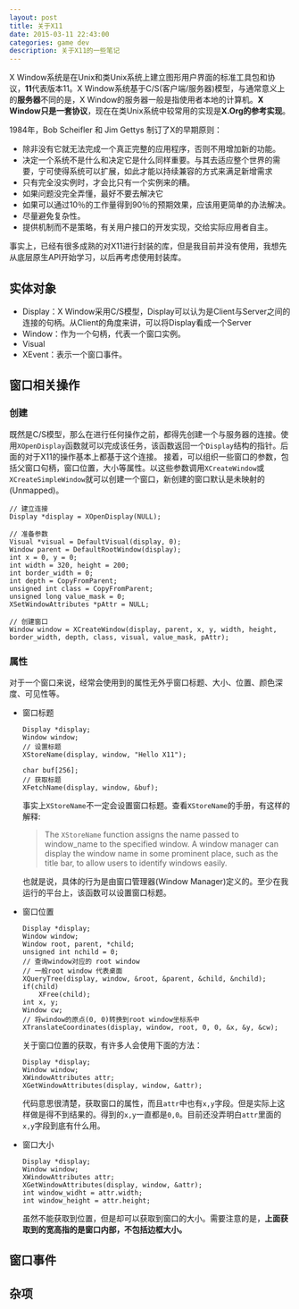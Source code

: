 ```yaml
---
layout: post
title: 关于X11
date: 2015-03-11 22:43:00
categories: game dev 
description: 关于X11的一些笔记
---
```



X Window系统是在Unix和类Unix系统上建立图形用户界面的标准工具包和协议，**11**代表版本11。X Window系统基于C/S(客户端/服务器)模型，与通常意义上的**服务器**不同的是，X Window的服务器一般是指使用者本地的计算机。**X Window只是一套协议**，现在在类Unix系统中较常用的实现是**X.Org的参考实现**。

1984年，Bob Scheifler 和 Jim Gettys 制订了X的早期原则：

- 除非没有它就无法完成一个真正完整的应用程序，否则不用增加新的功能。
- 决定一个系统不是什么和决定它是什么同样重要。与其去适应整个世界的需要，宁可使得系统可以扩展，如此才能以持续兼容的方式来满足新增需求
- 只有完全没实例时，才会比只有一个实例来的糟。
- 如果问题没完全弄懂，最好不要去解决它
- 如果可以通过10％的工作量得到90％的预期效果，应该用更简单的办法解决。
- 尽量避免复杂性。
- 提供机制而不是策略，有关用户接口的开发实现，交给实际应用者自主。

事实上，已经有很多成熟的对X11进行封装的库，但是我目前并没有使用，我想先从底层原生API开始学习，以后再考虑使用封装库。

## 实体对象

-   Display：X Window采用C/S模型，Display可以认为是Client与Server之间的连接的句柄。从Client的角度来讲，可以将Display看成一个Server
-   Window：作为一个句柄，代表一个窗口实例。
-   Visual
-   XEvent：表示一个窗口事件。


## 窗口相关操作

### 创建
既然是C/S模型，那么在进行任何操作之前，都得先创建一个与服务器的连接。使用`XOpenDisplay`函数就可以完成该任务，该函数返回一个`Display`结构的指针。后面的对于X11的操作基本上都基于这个连接。
接着，可以组织一些窗口的参数，包括父窗口句柄，窗口位置，大小等属性。以这些参数调用`XCreateWindow`或`XCreateSimpleWindow`就可以创建一个窗口，新创建的窗口默认是未映射的(Unmapped)。

```
// 建立连接
Display *display = XOpenDisplay(NULL);

// 准备参数
Visual *visual = DefaultVisual(display, 0);
Window parent = DefaultRootWindow(display);
int x = 0, y = 0;
int width = 320, height = 200;
int border_width = 0;
int depth = CopyFromParent;
unsigned int class = CopyFromParent;
unsigned long value_mask = 0;
XSetWindowAttributes *pAttr = NULL;

// 创建窗口
Window window = XCreateWindow(display, parent, x, y, width, height, border_width, depth, class, visual, value_mask, pAttr);
```

### 属性
对于一个窗口来说，经常会使用到的属性无外乎窗口标题、大小、位置、颜色深度、可见性等。

-   窗口标题
    
    ```
    Display *display;
    Window window;
    // 设置标题
    XStoreName(display, window, "Hello X11");

    char buf[256];
    // 获取标题
    XFetchName(display, window, &buf);
    ```
    事实上`XStoreName`不一定会设置窗口标题。查看`XStoreName`的手册，有这样的解释:

    > The `XStoreName` function assigns the name passed to window_name to the specified window.  A window manager can display the window name in some prominent place, such as the title bar, to allow users to identify windows easily.

    也就是说，具体的行为是由窗口管理器(Window Manager)定义的。至少在我运行的平台上，该函数可以设置窗口标题。

-   窗口位置
    
    ```
    Display *display;
    Window window;
    Window root, parent, *child;
    unsigned int nchild = 0;
    // 查询window对应的 root window
    // 一般root window 代表桌面
    XQueryTree(display, window, &root, &parent, &child, &nchild);
    if(child)
        XFree(child);
    int x, y;
    Window cw;
    // 将window的原点(0, 0)转换到root window坐标系中
    XTranslateCoordinates(display, window, root, 0, 0, &x, &y, &cw);
    ```
    关于窗口位置的获取，有许多人会使用下面的方法：

    ```
    Display *display;
    Window window;
    XWindowAttributes attr;
    XGetWindowAttributes(display, window, &attr);
    ```
    代码意思很清楚，获取窗口的属性，而且`attr`中也有`x,y`字段。但是实际上这样做是得不到结果的。得到的`x,y`一直都是`0,0`。目前还没弄明白`attr`里面的`x,y`字段到底有什么用。

-   窗口大小
    
    ```
    Display *display;
    Window window;
    XWindowAttributes attr;
    XGetWindowAttributes(display, window, &attr);
    int window_widht = attr.width;
    int window_height = attr.height;
    ```
    虽然不能获取到位置，但是却可以获取到窗口的大小。需要注意的是，**上面获取到的宽高指的是窗口内部，不包括边框大小。**

## 窗口事件


## 杂项
